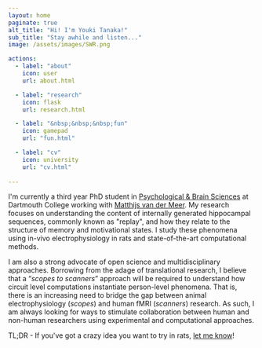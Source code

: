 ```yaml
---
layout: home
paginate: true
alt_title: "Hi! I'm Youki Tanaka!"
sub_title: "Stay awhile and listen..."
image: /assets/images/SWR.png

actions:
  - label: "about"
    icon: user
    url: about.html

  - label: "research"
    icon: flask
    url: research.html

  - label: "&nbsp;&nbsp;&nbsp;fun"
    icon: gamepad
    url: "fun.html"

  - label: "cv"
    icon: university
    url: "cv.html"
    
---
```


I'm currently a third year PhD student in <a href="http://pbs.dartmouth.edu" target="_blank">Psychological & Brain Sciences</a> at Dartmouth College working with  <a href="http://pbs.dartmouth.edu/people/matthijs-van-der-meer" target="_blank">Matthijs van der Meer</a>. My research focuses on understanding the content of internally generated hippocampal sequences, commonly known as "replay", and how they relate to the structure of memory and motivational states. I study these phenomena using in-vivo electrophysiology in rats and state-of-the-art computational methods.

I am also a strong advocate of open science and multidisciplinary approaches. Borrowing from the adage of translational research, I believe that a “*scopes to scanners*” approach will be required to understand how circuit level computations instantiate person-level phenomena. That is, there is an increasing need to bridge the gap between animal electrophysiology (*scopes*) and human fMRI (*scanners*) research. As such, I am always looking for ways to stimulate collaboration between human and non-human researchers using experimental and computational approaches.  

TL;DR - If you've got a crazy idea you want to try in rats, [let me know](mailto:youkitan.gr@dartmouth.edu)!
